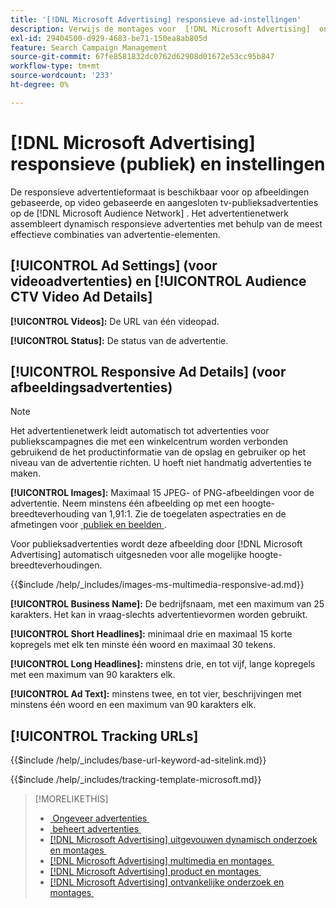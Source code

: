 ```yaml
---
title: '[!DNL Microsoft Advertising] responsieve ad-instellingen'
description: Verwijs de montages voor  [!DNL Microsoft Advertising]  ontvankelijke advertenties.
exl-id: 29404500-d929-4683-be71-150ea8ab805d
feature: Search Campaign Management
source-git-commit: 67fe8581832dc0762d62908d01672e53cc95b847
workflow-type: tm+mt
source-wordcount: '233'
ht-degree: 0%

---
```


# [!DNL Microsoft Advertising] responsieve (publiek) en instellingen

De responsieve advertentieformaat is beschikbaar voor op afbeeldingen gebaseerde, op video gebaseerde en aangesloten tv-publieksadvertenties op de [!DNL Microsoft Audience Network] . Het advertentienetwerk assembleert dynamisch responsieve advertenties met behulp van de meest effectieve combinaties van advertentie-elementen.

## [!UICONTROL Ad Settings] (voor videoadvertenties) en [!UICONTROL Audience CTV Video Ad Details]

**[!UICONTROL Videos]:** De URL van één videopad.

**[!UICONTROL Status]:** De status van de advertentie.

## [!UICONTROL Responsive Ad Details] (voor afbeeldingsadvertenties)

>[!NOTE]
>
>Het advertentienetwerk leidt automatisch tot advertenties voor publiekscampagnes die met een winkelcentrum worden verbonden gebruikend de het productinformatie van de opslag en gebruiker op het niveau van de advertentie richten. U hoeft niet handmatig advertenties te maken.

**[!UICONTROL Images]:** Maximaal 15 JPEG- of PNG-afbeeldingen voor de advertentie. Neem minstens één afbeelding op met een hoogte-breedteverhouding van 1,91:1. Zie de toegelaten aspectraties en de afmetingen voor [&#x200B; publiek en beelden &#x200B;](https://help.ads.microsoft.com/#apex/ads/en/56912/0).

Voor publieksadvertenties wordt deze afbeelding door [!DNL Microsoft Advertising] automatisch uitgesneden voor alle mogelijke hoogte-breedteverhoudingen.

<!-- Instructions -->

{{$include /help/_includes/images-ms-multimedia-responsive-ad.md}}

**[!UICONTROL Business Name]:** De bedrijfsnaam, met een maximum van 25 karakters. Het kan in vraag-slechts advertentievormen worden gebruikt.

**[!UICONTROL Short Headlines]:** minimaal drie en maximaal 15 korte kopregels met elk ten minste één woord en maximaal 30 tekens.

**[!UICONTROL Long Headlines]:** minstens drie, en tot vijf, lange kopregels met een maximum van 90 karakters elk.

**[!UICONTROL Ad Text]:** minstens twee, en tot vier, beschrijvingen met minstens één woord en een maximum van 90 karakters elk.

## [!UICONTROL Tracking URLs]

<!-- **[!UICONTROL Base URl]:** -->

{{$include /help/_includes/base-url-keyword-ad-sitelink.md}}

<!-- **[!UICONTROL Tracking Template]:** -->

{{$include /help/_includes/tracking-template-microsoft.md}}

>[!MORELIKETHIS]
>
>* [&#x200B; Ongeveer advertenties &#x200B;](ad-about.md)
>* [&#x200B; beheert advertenties &#x200B;](ad-manage.md)
>* [[!DNL Microsoft Advertising]  uitgevouwen dynamisch onderzoek en montages &#x200B;](ad-settings-microsoft-dsa.md)
>* [[!DNL Microsoft Advertising]  multimedia en montages &#x200B;](ad-settings-microsoft-multimedia.md)
>* [[!DNL Microsoft Advertising]  product en montages &#x200B;](ad-settings-microsoft-product.md)
>* [[!DNL Microsoft Advertising]  ontvankelijke onderzoek en montages &#x200B;](ad-settings-microsoft-rsa.md)
